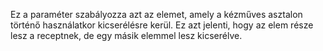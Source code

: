 Ez a paraméter szabályozza azt az elemet, amely a kézműves asztalon történő használatkor kicserélésre kerül. Ez azt jelenti, hogy az elem része lesz a receptnek, de egy másik elemmel lesz kicserélve.